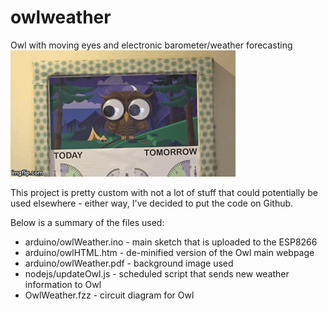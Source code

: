 # owlweather
Owl with moving eyes and electronic barometer/weather forecasting<br/>
![owlmoving](https://github.com/shakso/owlweather/blob/master/owlanim.gif?raw=true)

This project is pretty custom with not a lot of stuff that could potentially be used elsewhere - either way, I've decided to put the code on Github.

Below is a summary of the files used:
* arduino/owlWeather.ino - main sketch that is uploaded to the ESP8266
* arduino/owlHTML.htm - de-minified version of the Owl main webpage
* arduino/owlWeather.pdf - background image used
* nodejs/updateOwl.js - scheduled script that sends new weather information to Owl
* OwlWeather.fzz - circuit diagram for Owl


